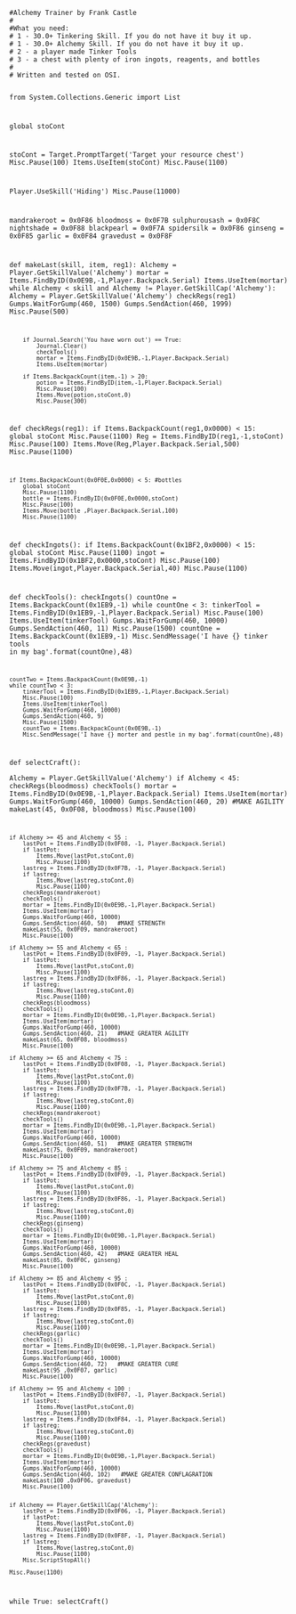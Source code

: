 <code>
#Alchemy Trainer by Frank Castle
#
#What you need:
# 1 - 30.0+ Tinkering Skill. If you do not have it buy it up. 
# 1 - 30.0+ Alchemy Skill. If you do not have it buy it up.
# 2 - a player made Tinker Tools
# 3 - a chest with plenty of iron ingots, reagents, and bottles
# 
# Written and tested on OSI. 

from System.Collections.Generic import List

global stoCont

stoCont = Target.PromptTarget('Target your resource chest')
Misc.Pause(100)
Items.UseItem(stoCont)
Misc.Pause(1100)

Player.UseSkill('Hiding')
Misc.Pause(11000)

mandrakeroot = 0x0F86
bloodmoss = 0x0F7B
sulphurousash = 0x0F8C
nightshade = 0x0F88
blackpearl = 0x0F7A
spidersilk = 0x0F86
ginseng = 0x0F85
garlic = 0x0F84
gravedust = 0x0F8F


def makeLast(skill, item, reg1):
    Alchemy = Player.GetSkillValue('Alchemy')
    mortar = Items.FindByID(0x0E9B,-1,Player.Backpack.Serial)
    Items.UseItem(mortar)
    while Alchemy < skill and Alchemy != Player.GetSkillCap('Alchemy'):
        Alchemy = Player.GetSkillValue('Alchemy')
        checkRegs(reg1)
        Gumps.WaitForGump(460, 1500)
        Gumps.SendAction(460, 1999)
        Misc.Pause(500)
        
        if Journal.Search('You have worn out') == True:
            Journal.Clear()
            checkTools()
            mortar = Items.FindByID(0x0E9B,-1,Player.Backpack.Serial)
            Items.UseItem(mortar)
           
        if Items.BackpackCount(item,-1) > 20:
            potion = Items.FindByID(item,-1,Player.Backpack.Serial)
            Misc.Pause(100)
            Items.Move(potion,stoCont,0)
            Misc.Pause(300)     
        


def checkRegs(reg1):
    if Items.BackpackCount(reg1,0x0000) < 15:
        global stoCont
        Misc.Pause(1100)
        Reg = Items.FindByID(reg1,-1,stoCont)
        Misc.Pause(100)
        Items.Move(Reg,Player.Backpack.Serial,500)
        Misc.Pause(1100)
        
    if Items.BackpackCount(0x0F0E,0x0000) < 5: #bottles
        global stoCont
        Misc.Pause(1100)
        bottle = Items.FindByID(0x0F0E,0x0000,stoCont)
        Misc.Pause(100)
        Items.Move(bottle ,Player.Backpack.Serial,100)
        Misc.Pause(1100)        
        
def checkIngots():
    if Items.BackpackCount(0x1BF2,0x0000) < 15:
        global stoCont
        Misc.Pause(1100)
        ingot = Items.FindByID(0x1BF2,0x0000,stoCont)
        Misc.Pause(100)
        Items.Move(ingot,Player.Backpack.Serial,40)
        Misc.Pause(1100)
        
def checkTools():
    checkIngots()
    countOne = Items.BackpackCount(0x1EB9,-1)
    while countOne < 3:
        tinkerTool = Items.FindByID(0x1EB9,-1,Player.Backpack.Serial)
        Misc.Pause(100)
        Items.UseItem(tinkerTool)
        Gumps.WaitForGump(460, 10000)
        Gumps.SendAction(460, 11)
        Misc.Pause(1500)
        countOne = Items.BackpackCount(0x1EB9,-1)
        Misc.SendMessage('I have {} tinker tools in my bag'.format(countOne),48)
        
    countTwo = Items.BackpackCount(0x0E9B,-1)
    while countTwo < 3:
        tinkerTool = Items.FindByID(0x1EB9,-1,Player.Backpack.Serial)
        Misc.Pause(100)
        Items.UseItem(tinkerTool)
        Gumps.WaitForGump(460, 10000)
        Gumps.SendAction(460, 9)
        Misc.Pause(1500)
        countTwo = Items.BackpackCount(0x0E9B,-1)
        Misc.SendMessage('I have {} morter and pestle in my bag'.format(countOne),48)

        
def selectCraft():        
    Alchemy = Player.GetSkillValue('Alchemy')
    if Alchemy < 45:
        checkRegs(bloodmoss)
        checkTools()
        mortar = Items.FindByID(0x0E9B,-1,Player.Backpack.Serial)
        Items.UseItem(mortar)
        Gumps.WaitForGump(460, 10000)
        Gumps.SendAction(460, 20)   #MAKE AGILITY
        makeLast(45, 0x0F08, bloodmoss)
        Misc.Pause(100)


    if Alchemy >= 45 and Alchemy < 55 :
        lastPot = Items.FindByID(0x0F08, -1, Player.Backpack.Serial)
        if lastPot:
            Items.Move(lastPot,stoCont,0)
            Misc.Pause(1100)
        lastreg = Items.FindByID(0x0F7B, -1, Player.Backpack.Serial) 
        if lastreg:
            Items.Move(lastreg,stoCont,0)
            Misc.Pause(1100)
        checkRegs(mandrakeroot)
        checkTools()
        mortar = Items.FindByID(0x0E9B,-1,Player.Backpack.Serial)
        Items.UseItem(mortar)
        Gumps.WaitForGump(460, 10000)
        Gumps.SendAction(460, 50)   #MAKE STRENGTH
        makeLast(55, 0x0F09, mandrakeroot)
        Misc.Pause(100)        
        
    if Alchemy >= 55 and Alchemy < 65 :
        lastPot = Items.FindByID(0x0F09, -1, Player.Backpack.Serial)
        if lastPot:
            Items.Move(lastPot,stoCont,0)
            Misc.Pause(1100)
        lastreg = Items.FindByID(0x0F86, -1, Player.Backpack.Serial) 
        if lastreg:
            Items.Move(lastreg,stoCont,0)
            Misc.Pause(1100)
        checkRegs(bloodmoss)
        checkTools()
        mortar = Items.FindByID(0x0E9B,-1,Player.Backpack.Serial)
        Items.UseItem(mortar)
        Gumps.WaitForGump(460, 10000)
        Gumps.SendAction(460, 21)   #MAKE GREATER AGILITY
        makeLast(65, 0x0F08, bloodmoss)
        Misc.Pause(100)
        
    if Alchemy >= 65 and Alchemy < 75 :
        lastPot = Items.FindByID(0x0F08, -1, Player.Backpack.Serial)
        if lastPot:
            Items.Move(lastPot,stoCont,0)
            Misc.Pause(1100)
        lastreg = Items.FindByID(0x0F7B, -1, Player.Backpack.Serial) 
        if lastreg:
            Items.Move(lastreg,stoCont,0)
            Misc.Pause(1100)    
        checkRegs(mandrakeroot)
        checkTools()
        mortar = Items.FindByID(0x0E9B,-1,Player.Backpack.Serial)
        Items.UseItem(mortar)
        Gumps.WaitForGump(460, 10000)
        Gumps.SendAction(460, 51)   #MAKE GREATER STRENGTH
        makeLast(75, 0x0F09, mandrakeroot)
        Misc.Pause(100)
        
    if Alchemy >= 75 and Alchemy < 85 :
        lastPot = Items.FindByID(0x0F09, -1, Player.Backpack.Serial)
        if lastPot:
            Items.Move(lastPot,stoCont,0)
            Misc.Pause(1100)
        lastreg = Items.FindByID(0x0F86, -1, Player.Backpack.Serial) 
        if lastreg:
            Items.Move(lastreg,stoCont,0)
            Misc.Pause(1100)    
        checkRegs(ginseng)
        checkTools()
        mortar = Items.FindByID(0x0E9B,-1,Player.Backpack.Serial)
        Items.UseItem(mortar)
        Gumps.WaitForGump(460, 10000)
        Gumps.SendAction(460, 42)   #MAKE GREATER HEAL
        makeLast(85, 0x0F0C, ginseng)
        Misc.Pause(100)       
        
    if Alchemy >= 85 and Alchemy < 95 :
        lastPot = Items.FindByID(0x0F0C, -1, Player.Backpack.Serial)
        if lastPot:
            Items.Move(lastPot,stoCont,0)
            Misc.Pause(1100)
        lastreg = Items.FindByID(0x0F85, -1, Player.Backpack.Serial) 
        if lastreg:
            Items.Move(lastreg,stoCont,0)
            Misc.Pause(1100)    
        checkRegs(garlic)
        checkTools()
        mortar = Items.FindByID(0x0E9B,-1,Player.Backpack.Serial)
        Items.UseItem(mortar)
        Gumps.WaitForGump(460, 10000)
        Gumps.SendAction(460, 72)   #MAKE GREATER CURE
        makeLast(95 ,0x0F07, garlic)
        Misc.Pause(100) 
        
    if Alchemy >= 95 and Alchemy < 100 :
        lastPot = Items.FindByID(0x0F07, -1, Player.Backpack.Serial)
        if lastPot:
            Items.Move(lastPot,stoCont,0)
            Misc.Pause(1100)
        lastreg = Items.FindByID(0x0F84, -1, Player.Backpack.Serial) 
        if lastreg:
            Items.Move(lastreg,stoCont,0)
            Misc.Pause(1100)    
        checkRegs(gravedust)
        checkTools()
        mortar = Items.FindByID(0x0E9B,-1,Player.Backpack.Serial)
        Items.UseItem(mortar)
        Gumps.WaitForGump(460, 10000)
        Gumps.SendAction(460, 102)   #MAKE GREATER CONFLAGRATION
        makeLast(100 ,0x0F06, gravedust)
        Misc.Pause(100)        

        
    if Alchemy == Player.GetSkillCap('Alchemy'):
        lastPot = Items.FindByID(0x0F06, -1, Player.Backpack.Serial)
        if lastPot:
            Items.Move(lastPot,stoCont,0)
            Misc.Pause(1100)
        lastreg = Items.FindByID(0x0F8F, -1, Player.Backpack.Serial) 
        if lastreg:
            Items.Move(lastreg,stoCont,0)
            Misc.Pause(1100)    
        Misc.ScriptStopAll()
        
    Misc.Pause(1100)

while True:
    selectCraft()
</code>